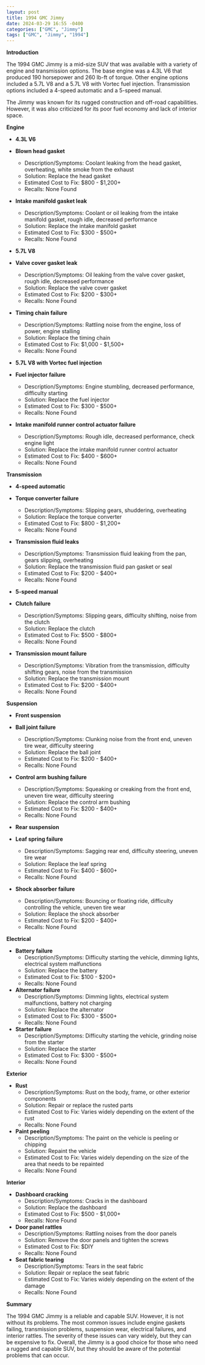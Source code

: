 ```yaml
---
layout: post
title: 1994 GMC Jimmy
date: 2024-03-29 16:55 -0400
categories: ["GMC", "Jimmy"]
tags: ["GMC", "Jimmy", "1994"]
---
```

**Introduction**

The 1994 GMC Jimmy is a mid-size SUV that was available with a variety of engine and transmission options. The base engine was a 4.3L V6 that produced 190 horsepower and 260 lb-ft of torque. Other engine options included a 5.7L V8 and a 5.7L V8 with Vortec fuel injection. Transmission options included a 4-speed automatic and a 5-speed manual.

The Jimmy was known for its rugged construction and off-road capabilities. However, it was also criticized for its poor fuel economy and lack of interior space.

**Engine**

* **4.3L V6**

* **Blown head gasket**
    * Description/Symptoms: Coolant leaking from the head gasket, overheating, white smoke from the exhaust
    * Solution: Replace the head gasket
    * Estimated Cost to Fix: $800 - $1,200+
    * Recalls: None Found
* **Intake manifold gasket leak**
    * Description/Symptoms: Coolant or oil leaking from the intake manifold gasket, rough idle, decreased performance
    * Solution: Replace the intake manifold gasket
    * Estimated Cost to Fix: $300 - $500+
    * Recalls: None Found

* **5.7L V8**

* **Valve cover gasket leak**
    * Description/Symptoms: Oil leaking from the valve cover gasket, rough idle, decreased performance
    * Solution: Replace the valve cover gasket
    * Estimated Cost to Fix: $200 - $300+
    * Recalls: None Found
* **Timing chain failure**
    * Description/Symptoms: Rattling noise from the engine, loss of power, engine stalling
    * Solution: Replace the timing chain
    * Estimated Cost to Fix: $1,000 - $1,500+
    * Recalls: None Found

* **5.7L V8 with Vortec fuel injection**

* **Fuel injector failure**
    * Description/Symptoms: Engine stumbling, decreased performance, difficulty starting
    * Solution: Replace the fuel injector
    * Estimated Cost to Fix: $300 - $500+
    * Recalls: None Found
* **Intake manifold runner control actuator failure**
    * Description/Symptoms: Rough idle, decreased performance, check engine light
    * Solution: Replace the intake manifold runner control actuator
    * Estimated Cost to Fix: $400 - $600+
    * Recalls: None Found

**Transmission**

* **4-speed automatic**

* **Torque converter failure**
    * Description/Symptoms: Slipping gears, shuddering, overheating
    * Solution: Replace the torque converter
    * Estimated Cost to Fix: $800 - $1,200+
    * Recalls: None Found
* **Transmission fluid leaks**
    * Description/Symptoms: Transmission fluid leaking from the pan, gears slipping, overheating
    * Solution: Replace the transmission fluid pan gasket or seal
    * Estimated Cost to Fix: $200 - $400+
    * Recalls: None Found

* **5-speed manual**

* **Clutch failure**
    * Description/Symptoms: Slipping gears, difficulty shifting, noise from the clutch
    * Solution: Replace the clutch
    * Estimated Cost to Fix: $500 - $800+
    * Recalls: None Found
* **Transmission mount failure**
    * Description/Symptoms: Vibration from the transmission, difficulty shifting gears, noise from the transmission
    * Solution: Replace the transmission mount
    * Estimated Cost to Fix: $200 - $400+
    * Recalls: None Found

**Suspension**

* **Front suspension**

* **Ball joint failure**
    * Description/Symptoms: Clunking noise from the front end, uneven tire wear, difficulty steering
    * Solution: Replace the ball joint
    * Estimated Cost to Fix: $200 - $400+
    * Recalls: None Found
* **Control arm bushing failure**
    * Description/Symptoms: Squeaking or creaking from the front end, uneven tire wear, difficulty steering
    * Solution: Replace the control arm bushing
    * Estimated Cost to Fix: $200 - $400+
    * Recalls: None Found

* **Rear suspension**

* **Leaf spring failure**
    * Description/Symptoms: Sagging rear end, difficulty steering, uneven tire wear
    * Solution: Replace the leaf spring
    * Estimated Cost to Fix: $400 - $600+
    * Recalls: None Found
* **Shock absorber failure**
    * Description/Symptoms: Bouncing or floating ride, difficulty controlling the vehicle, uneven tire wear
    * Solution: Replace the shock absorber
    * Estimated Cost to Fix: $200 - $400+
    * Recalls: None Found

**Electrical**

* **Battery failure**
    * Description/Symptoms: Difficulty starting the vehicle, dimming lights, electrical system malfunctions
    * Solution: Replace the battery
    * Estimated Cost to Fix: $100 - $200+
    * Recalls: None Found
* **Alternator failure**
    * Description/Symptoms: Dimming lights, electrical system malfunctions, battery not charging
    * Solution: Replace the alternator
    * Estimated Cost to Fix: $300 - $500+
    * Recalls: None Found
* **Starter failure**
    * Description/Symptoms: Difficulty starting the vehicle, grinding noise from the starter
    * Solution: Replace the starter
    * Estimated Cost to Fix: $300 - $500+
    * Recalls: None Found

**Exterior**

* **Rust**
    * Description/Symptoms: Rust on the body, frame, or other exterior components
    * Solution: Repair or replace the rusted parts
    * Estimated Cost to Fix: Varies widely depending on the extent of the rust
    * Recalls: None Found
* **Paint peeling**
    * Description/Symptoms: The paint on the vehicle is peeling or chipping
    * Solution: Repaint the vehicle
    * Estimated Cost to Fix: Varies widely depending on the size of the area that needs to be repainted
    * Recalls: None Found

**Interior**

* **Dashboard cracking**
    * Description/Symptoms: Cracks in the dashboard
    * Solution: Replace the dashboard
    * Estimated Cost to Fix: $500 - $1,000+
    * Recalls: None Found
* **Door panel rattles**
    * Description/Symptoms: Rattling noises from the door panels
    * Solution: Remove the door panels and tighten the screws
    * Estimated Cost to Fix: $DIY
    * Recalls: None Found
* **Seat fabric tearing**
    * Description/Symptoms: Tears in the seat fabric
    * Solution: Repair or replace the seat fabric
    * Estimated Cost to Fix: Varies widely depending on the extent of the damage
    * Recalls: None Found

**Summary**

The 1994 GMC Jimmy is a reliable and capable SUV. However, it is not without its problems. The most common issues include engine gaskets failing, transmission problems, suspension wear, electrical failures, and interior rattles. The severity of these issues can vary widely, but they can be expensive to fix. Overall, the Jimmy is a good choice for those who need a rugged and capable SUV, but they should be aware of the potential problems that can occur.
